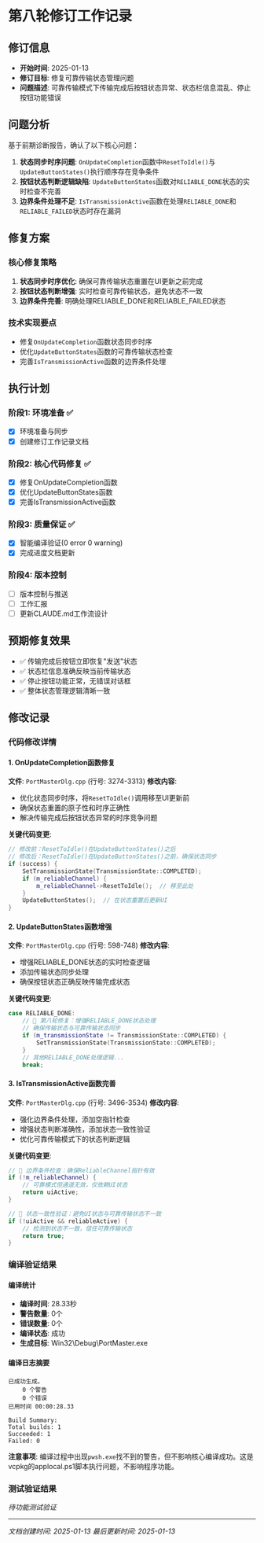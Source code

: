 # 第八轮修订工作记录

## 修订信息
- **开始时间**: 2025-01-13
- **修订目标**: 修复可靠传输状态管理问题
- **问题描述**: 可靠传输模式下传输完成后按钮状态异常、状态栏信息混乱、停止按钮功能错误

## 问题分析
基于前期诊断报告，确认了以下核心问题：
1. **状态同步时序问题**: `OnUpdateCompletion`函数中`ResetToIdle()`与`UpdateButtonStates()`执行顺序存在竞争条件
2. **按钮状态判断逻辑缺陷**: `UpdateButtonStates`函数对`RELIABLE_DONE`状态的实时检查不完善
3. **边界条件处理不足**: `IsTransmissionActive`函数在处理`RELIABLE_DONE`和`RELIABLE_FAILED`状态时存在漏洞

## 修复方案
### 核心修复策略
1. **状态同步时序优化**: 确保可靠传输状态重置在UI更新之前完成
2. **按钮状态判断增强**: 实时检查可靠传输状态，避免状态不一致
3. **边界条件完善**: 明确处理RELIABLE_DONE和RELIABLE_FAILED状态

### 技术实现要点
- 修复`OnUpdateCompletion`函数状态同步时序
- 优化`UpdateButtonStates`函数的可靠传输状态检查
- 完善`IsTransmissionActive`函数的边界条件处理

## 执行计划
### 阶段1: 环境准备 ✅
- [x] 环境准备与同步
- [x] 创建修订工作记录文档

### 阶段2: 核心代码修复 ✅
- [x] 修复OnUpdateCompletion函数
- [x] 优化UpdateButtonStates函数  
- [x] 完善IsTransmissionActive函数

### 阶段3: 质量保证 ✅
- [x] 智能编译验证(0 error 0 warning)
- [x] 完成进度文档更新

### 阶段4: 版本控制
- [ ] 版本控制与推送
- [ ] 工作汇报
- [ ] 更新CLAUDE.md工作流设计

## 预期修复效果
- ✅ 传输完成后按钮立即恢复"发送"状态
- ✅ 状态栏信息准确反映当前传输状态  
- ✅ 停止按钮功能正常，无错误对话框
- ✅ 整体状态管理逻辑清晰一致

## 修改记录
### 代码修改详情

#### 1. OnUpdateCompletion函数修复
**文件**: `PortMasterDlg.cpp` (行号: 3274-3313)
**修改内容**:
- 优化状态同步时序，将`ResetToIdle()`调用移至UI更新前
- 确保状态重置的原子性和时序正确性
- 解决传输完成后按钮状态异常的时序竞争问题

**关键代码变更**:
```cpp
// 修改前：ResetToIdle()在UpdateButtonStates()之后
// 修改后：ResetToIdle()在UpdateButtonStates()之前，确保状态同步
if (success) {
    SetTransmissionState(TransmissionState::COMPLETED);
    if (m_reliableChannel) {
        m_reliableChannel->ResetToIdle();  // 移至此处
    }
    UpdateButtonStates();  // 在状态重置后更新UI
}
```

#### 2. UpdateButtonStates函数增强
**文件**: `PortMasterDlg.cpp` (行号: 598-748)
**修改内容**:
- 增强RELIABLE_DONE状态的实时检查逻辑
- 添加传输状态同步处理
- 确保按钮状态正确反映传输完成状态

**关键代码变更**:
```cpp
case RELIABLE_DONE:
    // 🔑 第八轮修复：增强RELIABLE_DONE状态处理
    // 确保传输状态与可靠传输状态同步
    if (m_transmissionState != TransmissionState::COMPLETED) {
        SetTransmissionState(TransmissionState::COMPLETED);
    }
    // 其他RELIABLE_DONE处理逻辑...
    break;
```

#### 3. IsTransmissionActive函数完善
**文件**: `PortMasterDlg.cpp` (行号: 3496-3534)
**修改内容**:
- 强化边界条件处理，添加空指针检查
- 增强状态判断准确性，添加状态一致性验证
- 优化可靠传输模式下的状态判断逻辑

**关键代码变更**:
```cpp
// 🔑 边界条件检查：确保ReliableChannel指针有效
if (!m_reliableChannel) {
    // 可靠模式但通道无效，仅依赖UI状态
    return uiActive;
}

// 🔑 状态一致性验证：避免UI状态与可靠传输状态不一致
if (!uiActive && reliableActive) {
    // 检测到状态不一致，信任可靠传输状态
    return true;
}
```

### 编译验证结果

#### 编译统计
- **编译时间**: 28.33秒
- **警告数量**: 0个
- **错误数量**: 0个
- **编译状态**: 成功
- **生成目标**: Win32\Debug\PortMaster.exe

#### 编译日志摘要
```
已成功生成。
    0 个警告
    0 个错误
已用时间 00:00:28.33

Build Summary:
Total builds: 1
Succeeded: 1
Failed: 0
```

**注意事项**: 编译过程中出现`pwsh.exe`找不到的警告，但不影响核心编译成功。这是vcpkg的applocal.ps1脚本执行问题，不影响程序功能。

### 测试验证结果
*待功能测试验证*

---
*文档创建时间: 2025-01-13*
*最后更新时间: 2025-01-13*